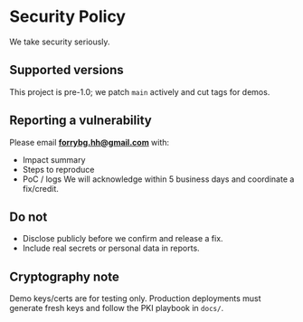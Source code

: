 # Security Policy

We take security seriously.

## Supported versions
This project is pre-1.0; we patch `main` actively and cut tags for demos.

## Reporting a vulnerability
Please email **forrybg.hh@gmail.com** with:
- Impact summary
- Steps to reproduce
- PoC / logs
We will acknowledge within 5 business days and coordinate a fix/credit.

## Do not
- Disclose publicly before we confirm and release a fix.
- Include real secrets or personal data in reports.

## Cryptography note
Demo keys/certs are for testing only. Production deployments must generate
fresh keys and follow the PKI playbook in `docs/`.

